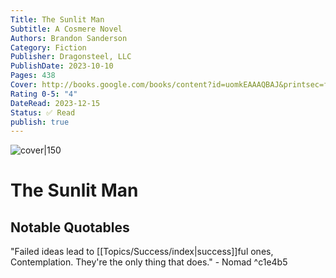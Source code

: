 ```yaml
---
Title: The Sunlit Man
Subtitle: A Cosmere Novel
Authors: Brandon Sanderson
Category: Fiction
Publisher: Dragonsteel, LLC
PublishDate: 2023-10-10
Pages: 438
Cover: http://books.google.com/books/content?id=uomkEAAAQBAJ&printsec=frontcover&img=1&zoom=1&edge=curl&source=gbs_api
Rating 0-5: "4"
DateRead: 2023-12-15
Status: ✅ Read
publish: true
---
```


![cover|150](http://books.google.com/books/content?id=uomkEAAAQBAJ&printsec=frontcover&img=1&zoom=1&edge=curl&source=gbs_api)

# The Sunlit Man


## Notable Quotables
"Failed ideas lead to [[Topics/Success/index|success]]ful ones, Contemplation. They're the only thing that does." - Nomad
^c1e4b5

